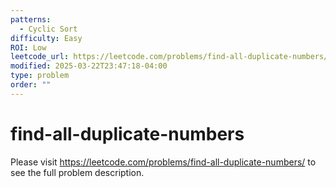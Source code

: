 ```yaml
---
patterns:
  - Cyclic Sort
difficulty: Easy
ROI: Low
leetcode_url: https://leetcode.com/problems/find-all-duplicate-numbers/
modified: 2025-03-22T23:47:18-04:00
type: problem
order: ""
---
```


# find-all-duplicate-numbers

Please visit https://leetcode.com/problems/find-all-duplicate-numbers/ to see the full problem description.
